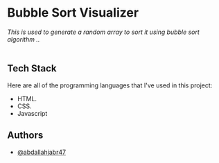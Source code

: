 # Bubble Sort Visualizer

_This is used to generate a random array to sort it using bubble sort algorithm .._
<br><br>


## Tech Stack

Here are all of the programming languages that I've used in this project:

- HTML.
- CSS.
- Javascript


## Authors

- [@abdallahjabr47](https://www.github.com/abdallahjabr47)

